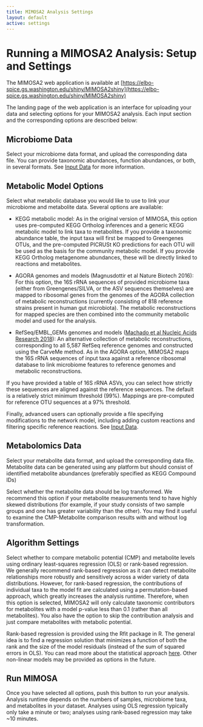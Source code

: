 ```yaml
---
title: MIMOSA2 Analysis Settings
layout: default
active: settings
---
```

# Running a MIMOSA2 Analysis: Setup and Settings

The MIMOSA2 web application is available at [https://elbo-spice.gs.washington.edu/shiny/MIMOSA2shiny](https://elbo-spice.gs.washington.edu/shiny/MIMOSA2shiny)

The landing page of the web application is an interface for uploading your data and selecting options for your MIMOSA2 analysis. Each input section and the corresponding
options are described below:

## Microbiome Data
Select your microbiome data format, and upload the corresponding data file. You can provide taxonomic abundances, function abundances, or both, in several formats. 
See [Input Data](input.html) for more information.

## Metabolic Model Options
Select what metabolic database you would like to use to link your microbiome and metabolite data. Several options are available:

- KEGG metabolic model: As in the original version of MIMOSA, this option uses pre-computed KEGG Ortholog inferences 
and a generic KEGG metabolic model to link taxa to metabolites. If you provide a taxonomic abundance table, the input taxa will first be mapped to Greengenes OTUs, and the pre-computed PICRUSt KO predictions for each OTU will be used 
as the basis for the community metabolic model. 
If you provide KEGG Ortholog metagenome abundances, these will be directly linked to reactions and metabolites.

- AGORA genomes and models (Magnusdottir et al Nature Biotech 2016): For this option, the 16S rRNA sequences of provided microbiome taxa (either from Greengenes/SILVA, or the ASV sequences themselves) are mapped to 
ribosomal genes from the genomes of the AGORA collection of metabolic reconstructions (currently consisting of 818 reference strains present in human gut microbiota).
The metabolic reconstructions for mapped species are then combined into the community metabolic model and used for the analysis.

- RefSeq/EMBL_GEMs genomes and models ([Machado et al Nucleic Acids Research 2018](https://doi.org/10.1093/nar/gky537)): An alternative collection of metabolic reconstructions, corresponding to 
all 5,587 RefSeq reference genomes and constructed using the CarveMe method. As in the AGORA option, MIMOSA2 maps the 16S rRNA sequences of input taxa 
against a reference ribosomal database to link microbiome features to reference genomes and metabolic reconstructions.


If you have provided a table of 16S rRNA ASVs, you can select how strictly these sequences are aligned against the reference sequences. The default is a relatively strict minimum threshold (99%). 
Mappings are pre-computed for reference OTU sequences at a 97% threshold.

Finally, advanced users can optionally provide a file specifying modifications to the network model, including adding custom reactions and filtering specific reference reactions. See [Input Data](input.html). 

## Metabolomics Data
Select your metabolite data format, and upload the corresponding data file. Metabolite data can be generated using any platform but should consist of identified metabolite abundances (preferably specified as KEGG Compound IDs)

Select whether the metabolite data should be log transformed. We recommend this option if your metabolite measurements tend to have highly skewed distributions (for example, if your study consists of two sample groups and one has greater variability than the other). 
You may find it useful to examine the CMP-Metabolite comparison results with and without log transformation.

## Algorithm Settings

Select whether to compare metabolic potential (CMP) and metabolite levels using ordinary least-squares regression (OLS) or rank-based regression. 
We generally recommend rank-based regression as it can detect metabolite relationships more robustly and sensitively across a wider variety of data distributions. However, 
for rank-based regression, the contributions of individual taxa to the model fit are calculated using a permutation-based approach, which greatly increases the analysis runtime. Therefore, when this option is selected, 
MIMOSA2 will only calculate taxonomic contributors for metabolites with a model p-value less than 0.1 (rather than all metabolites). You also have the option to skip 
the contribution analysis and just compare metabolites with metabolic potential.
 
Rank-based regression is provided using the Rfit package in R. The general idea is to find a regression solution that minimizes a function of both the rank and the size of the model residuals (instead of the sum of squared errors in OLS). You can read more about the statistical approach [here](https://journal.r-project.org/archive/2012-2/RJournal_2012-2_Kloke+McKean.pdf). 
Other non-linear models may be provided as options in the future.

## Run MIMOSA
Once you have selected all options, push this button to run your analysis. Analysis runtime depends on the numbers of samples, microbiome taxa, and metabolites in your dataset. Analyses using OLS regression typically only take a minute or two; analyses using rank-based regression may take ~10 minutes.